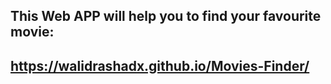 ## This Web APP will help you to find your favourite movie:
## https://walidrashadx.github.io/Movies-Finder/
